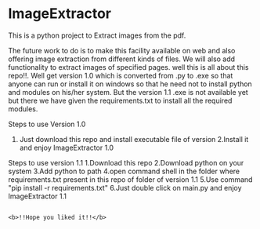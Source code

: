 # ImageExtractor
This is a python project to Extract images from the pdf.

The future work to do is to make this facility available on web and also offering image extraction from different kinds of files.
We will also add functionality to extract images of specified pages.
well this is all about this repo!!.
Well get version 1.0 which is converted from .py to .exe so that anyone can run or install it on windows so that he need not to install python and modules on his/her system.
But the version 1.1 .exe is not available yet but there we have given the requirements.txt to install all the required modules.

Steps to use Version 1.0
1. Just download this repo and install executable file of version 
2.Install it and enjoy ImageExtractor 1.0



Steps to use version 1.1
1.Download this repo
2.Download python on your system
3.Add python to path
4.open command shell in the folder where requirements.txt present in this repo of folder of version 1.1
5.Use command "pip install -r requirements.txt"
6.Just double click on main.py and enjoy ImageExtractor 1.1



                                                                      <b>!!Hope you liked it!!</b>
